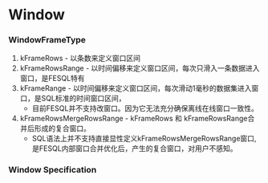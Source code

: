 # Window

### WindowFrameType
1. kFrameRows - 以条数来定义窗口区间
2. kFrameRowsRange - 以时间偏移来定义窗口区间，每次只滑入一条数据进入窗口，是FESQL特有
3. kFrameRange - 以时间偏移来定义窗口区间，每次滑动1毫秒的数据集进入窗口，是SQL标准的时间窗口区间，
    - 目前FESQL并不支持改窗口。因为它无法充分确保离线在线窗口一致性。
4. kFrameRowsMergeRowsRange - kFrameRows 和 kFrameRowsRange合并后形成的复合窗口。
    - SQL语法上并不支持直接显性定义kFrameRowsMergeRowsRange窗口, 是FESQL内部窗口合并优化后，产生的复合窗口，对用户不感知。
    
### Window Specification
